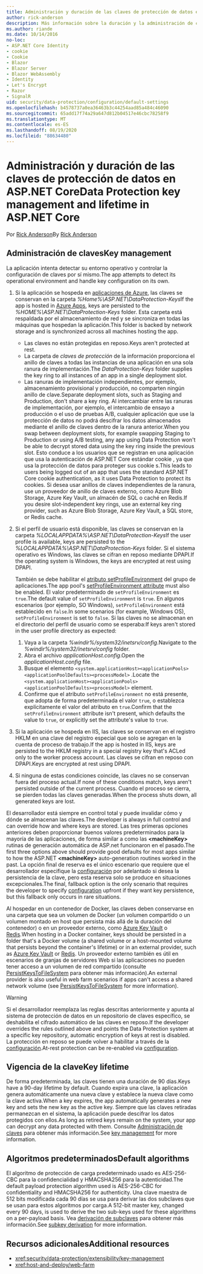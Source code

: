 ```yaml
---
title: Administración y duración de las claves de protección de datos en ASP.NET Core
author: rick-anderson
description: Más información sobre la duración y la administración de claves de protección de datos en ASP.NET Core.
ms.author: riande
ms.date: 10/14/2016
no-loc:
- ASP.NET Core Identity
- cookie
- Cookie
- Blazor
- Blazor Server
- Blazor WebAssembly
- Identity
- Let's Encrypt
- Razor
- SignalR
uid: security/data-protection/configuration/default-settings
ms.openlocfilehash: b4578737a0ea36463b3c44254aad85a484c46090
ms.sourcegitcommit: 65add17f74a29a647d812b04517e46cbc78258f9
ms.translationtype: MT
ms.contentlocale: es-ES
ms.lasthandoff: 08/19/2020
ms.locfileid: "88634480"
---
```

# <a name="data-protection-key-management-and-lifetime-in-aspnet-core"></a><span data-ttu-id="1d977-103">Administración y duración de las claves de protección de datos en ASP.NET Core</span><span class="sxs-lookup"><span data-stu-id="1d977-103">Data Protection key management and lifetime in ASP.NET Core</span></span>

<span data-ttu-id="1d977-104">Por [Rick Anderson](https://twitter.com/RickAndMSFT)</span><span class="sxs-lookup"><span data-stu-id="1d977-104">By [Rick Anderson](https://twitter.com/RickAndMSFT)</span></span>

## <a name="key-management"></a><span data-ttu-id="1d977-105">Administración de claves</span><span class="sxs-lookup"><span data-stu-id="1d977-105">Key management</span></span>

<span data-ttu-id="1d977-106">La aplicación intenta detectar su entorno operativo y controlar la configuración de claves por sí mismo.</span><span class="sxs-lookup"><span data-stu-id="1d977-106">The app attempts to detect its operational environment and handle key configuration on its own.</span></span>

1. <span data-ttu-id="1d977-107">Si la aplicación se hospeda en [aplicaciones de Azure](https://azure.microsoft.com/services/app-service/), las claves se conservan en la carpeta *%Home%\ASP.NET\DataProtection-Keys*</span><span class="sxs-lookup"><span data-stu-id="1d977-107">If the app is hosted in [Azure Apps](https://azure.microsoft.com/services/app-service/), keys are persisted to the *%HOME%\ASP.NET\DataProtection-Keys* folder.</span></span> <span data-ttu-id="1d977-108">Esta carpeta está respaldada por el almacenamiento de red y se sincroniza en todas las máquinas que hospedan la aplicación.</span><span class="sxs-lookup"><span data-stu-id="1d977-108">This folder is backed by network storage and is synchronized across all machines hosting the app.</span></span>
   * <span data-ttu-id="1d977-109">Las claves no están protegidas en reposo.</span><span class="sxs-lookup"><span data-stu-id="1d977-109">Keys aren't protected at rest.</span></span>
   * <span data-ttu-id="1d977-110">La carpeta de *claves de protección* de la información proporciona el anillo de claves a todas las instancias de una aplicación en una sola ranura de implementación.</span><span class="sxs-lookup"><span data-stu-id="1d977-110">The *DataProtection-Keys* folder supplies the key ring to all instances of an app in a single deployment slot.</span></span>
   * <span data-ttu-id="1d977-111">Las ranuras de implementación independientes, por ejemplo, almacenamiento provisional y producción, no comparten ningún anillo de clave.</span><span class="sxs-lookup"><span data-stu-id="1d977-111">Separate deployment slots, such as Staging and Production, don't share a key ring.</span></span> <span data-ttu-id="1d977-112">Al intercambiar entre las ranuras de implementación, por ejemplo, el intercambio de ensayo a producción o el uso de pruebas A/B, cualquier aplicación que use la protección de datos no podrá descifrar los datos almacenados mediante el anillo de claves dentro de la ranura anterior.</span><span class="sxs-lookup"><span data-stu-id="1d977-112">When you swap between deployment slots, for example swapping Staging to Production or using A/B testing, any app using Data Protection won't be able to decrypt stored data using the key ring inside the previous slot.</span></span> <span data-ttu-id="1d977-113">Esto conduce a los usuarios que se registran en una aplicación que usa la autenticación de ASP.NET Core estándar cookie , ya que usa la protección de datos para proteger sus cookie s.</span><span class="sxs-lookup"><span data-stu-id="1d977-113">This leads to users being logged out of an app that uses the standard ASP.NET Core cookie authentication, as it uses Data Protection to protect its cookies.</span></span> <span data-ttu-id="1d977-114">Si desea usar anillos de claves independientes de la ranura, use un proveedor de anillo de claves externo, como Azure Blob Storage, Azure Key Vault, un almacén de SQL o caché en Redis.</span><span class="sxs-lookup"><span data-stu-id="1d977-114">If you desire slot-independent key rings, use an external key ring provider, such as Azure Blob Storage, Azure Key Vault, a SQL store, or Redis cache.</span></span>

1. <span data-ttu-id="1d977-115">Si el perfil de usuario está disponible, las claves se conservan en la carpeta *%LOCALAPPDATA%\ASP.NET\DataProtection-Keys*</span><span class="sxs-lookup"><span data-stu-id="1d977-115">If the user profile is available, keys are persisted to the *%LOCALAPPDATA%\ASP.NET\DataProtection-Keys* folder.</span></span> <span data-ttu-id="1d977-116">Si el sistema operativo es Windows, las claves se cifran en reposo mediante DPAPI.</span><span class="sxs-lookup"><span data-stu-id="1d977-116">If the operating system is Windows, the keys are encrypted at rest using DPAPI.</span></span>

   <span data-ttu-id="1d977-117">También se debe habilitar el [atributo setProfileEnvironment](/iis/configuration/system.applicationhost/applicationpools/add/processmodel#configuration) del grupo de aplicaciones.</span><span class="sxs-lookup"><span data-stu-id="1d977-117">The app pool's [setProfileEnvironment attribute](/iis/configuration/system.applicationhost/applicationpools/add/processmodel#configuration) must also be enabled.</span></span> <span data-ttu-id="1d977-118">El valor predeterminado de `setProfileEnvironment` es `true`.</span><span class="sxs-lookup"><span data-stu-id="1d977-118">The default value of `setProfileEnvironment` is `true`.</span></span> <span data-ttu-id="1d977-119">En algunos escenarios (por ejemplo, SO Windows), `setProfileEnvironment` está establecido en `false`.</span><span class="sxs-lookup"><span data-stu-id="1d977-119">In some scenarios (for example, Windows OS), `setProfileEnvironment` is set to `false`.</span></span> <span data-ttu-id="1d977-120">Si las claves no se almacenan en el directorio del perfil de usuario como se esperaba:</span><span class="sxs-lookup"><span data-stu-id="1d977-120">If keys aren't stored in the user profile directory as expected:</span></span>

   1. <span data-ttu-id="1d977-121">Vaya a la carpeta *%windir%/system32/inetsrv/config*.</span><span class="sxs-lookup"><span data-stu-id="1d977-121">Navigate to the *%windir%/system32/inetsrv/config* folder.</span></span>
   1. <span data-ttu-id="1d977-122">Abra el archivo *applicationHost.config*.</span><span class="sxs-lookup"><span data-stu-id="1d977-122">Open the *applicationHost.config* file.</span></span>
   1. <span data-ttu-id="1d977-123">Busque el elemento `<system.applicationHost><applicationPools><applicationPoolDefaults><processModel>` .</span><span class="sxs-lookup"><span data-stu-id="1d977-123">Locate the `<system.applicationHost><applicationPools><applicationPoolDefaults><processModel>` element.</span></span>
   1. <span data-ttu-id="1d977-124">Confirme que el atributo `setProfileEnvironment` no está presente, que adopta de forma predeterminada el valor `true`, o establezca explícitamente el valor del atributo en `true`.</span><span class="sxs-lookup"><span data-stu-id="1d977-124">Confirm that the `setProfileEnvironment` attribute isn't present, which defaults the value to `true`, or explicitly set the attribute's value to `true`.</span></span>

1. <span data-ttu-id="1d977-125">Si la aplicación se hospeda en IIS, las claves se conservan en el registro HKLM en una clave del registro especial que solo se agregan en la cuenta de proceso de trabajo.</span><span class="sxs-lookup"><span data-stu-id="1d977-125">If the app is hosted in IIS, keys are persisted to the HKLM registry in a special registry key that's ACLed only to the worker process account.</span></span> <span data-ttu-id="1d977-126">Las claves se cifran en reposo con DPAPI.</span><span class="sxs-lookup"><span data-stu-id="1d977-126">Keys are encrypted at rest using DPAPI.</span></span>

1. <span data-ttu-id="1d977-127">Si ninguna de estas condiciones coincide, las claves no se conservan fuera del proceso actual.</span><span class="sxs-lookup"><span data-stu-id="1d977-127">If none of these conditions match, keys aren't persisted outside of the current process.</span></span> <span data-ttu-id="1d977-128">Cuando el proceso se cierra, se pierden todas las claves generadas.</span><span class="sxs-lookup"><span data-stu-id="1d977-128">When the process shuts down, all generated keys are lost.</span></span>

<span data-ttu-id="1d977-129">El desarrollador está siempre en control total y puede invalidar cómo y dónde se almacenan las claves.</span><span class="sxs-lookup"><span data-stu-id="1d977-129">The developer is always in full control and can override how and where keys are stored.</span></span> <span data-ttu-id="1d977-130">Las tres primeras opciones anteriores deben proporcionar buenos valores predeterminados para la mayoría de las aplicaciones, de forma similar a como las **\<machineKey>** rutinas de generación automática de ASP.net funcionaron en el pasado.</span><span class="sxs-lookup"><span data-stu-id="1d977-130">The first three options above should provide good defaults for most apps similar to how the ASP.NET **\<machineKey>** auto-generation routines worked in the past.</span></span> <span data-ttu-id="1d977-131">La opción final de reserva es el único escenario que requiere que el desarrollador especifique la [configuración](xref:security/data-protection/configuration/overview) por adelantado si desea la persistencia de la clave, pero esta reserva solo se produce en situaciones excepcionales.</span><span class="sxs-lookup"><span data-stu-id="1d977-131">The final, fallback option is the only scenario that requires the developer to specify [configuration](xref:security/data-protection/configuration/overview) upfront if they want key persistence, but this fallback only occurs in rare situations.</span></span>

<span data-ttu-id="1d977-132">Al hospedar en un contenedor de Docker, las claves deben conservarse en una carpeta que sea un volumen de Docker (un volumen compartido o un volumen montado en host que persista más allá de la duración del contenedor) o en un proveedor externo, como [Azure Key Vault](https://azure.microsoft.com/services/key-vault/) o [Redis](https://redis.io/).</span><span class="sxs-lookup"><span data-stu-id="1d977-132">When hosting in a Docker container, keys should be persisted in a folder that's a Docker volume (a shared volume or a host-mounted volume that persists beyond the container's lifetime) or in an external provider, such as [Azure Key Vault](https://azure.microsoft.com/services/key-vault/) or [Redis](https://redis.io/).</span></span> <span data-ttu-id="1d977-133">Un proveedor externo también es útil en escenarios de granjas de servidores Web si las aplicaciones no pueden tener acceso a un volumen de red compartido (consulte [PersistKeysToFileSystem](xref:security/data-protection/configuration/overview#persistkeystofilesystem) para obtener más información).</span><span class="sxs-lookup"><span data-stu-id="1d977-133">An external provider is also useful in web farm scenarios if apps can't access a shared network volume (see [PersistKeysToFileSystem](xref:security/data-protection/configuration/overview#persistkeystofilesystem) for more information).</span></span>

> [!WARNING]
> <span data-ttu-id="1d977-134">Si el desarrollador reemplaza las reglas descritas anteriormente y apunta al sistema de protección de datos en un repositorio de claves específico, se deshabilita el cifrado automático de las claves en reposo.</span><span class="sxs-lookup"><span data-stu-id="1d977-134">If the developer overrides the rules outlined above and points the Data Protection system at a specific key repository, automatic encryption of keys at rest is disabled.</span></span> <span data-ttu-id="1d977-135">La protección en reposo se puede volver a habilitar a través de la [configuración](xref:security/data-protection/configuration/overview).</span><span class="sxs-lookup"><span data-stu-id="1d977-135">At-rest protection can be re-enabled via [configuration](xref:security/data-protection/configuration/overview).</span></span>

## <a name="key-lifetime"></a><span data-ttu-id="1d977-136">Vigencia de la clave</span><span class="sxs-lookup"><span data-stu-id="1d977-136">Key lifetime</span></span>

<span data-ttu-id="1d977-137">De forma predeterminada, las claves tienen una duración de 90 días.</span><span class="sxs-lookup"><span data-stu-id="1d977-137">Keys have a 90-day lifetime by default.</span></span> <span data-ttu-id="1d977-138">Cuando expira una clave, la aplicación genera automáticamente una nueva clave y establece la nueva clave como la clave activa.</span><span class="sxs-lookup"><span data-stu-id="1d977-138">When a key expires, the app automatically generates a new key and sets the new key as the active key.</span></span> <span data-ttu-id="1d977-139">Siempre que las claves retiradas permanezcan en el sistema, la aplicación puede descifrar los datos protegidos con ellos.</span><span class="sxs-lookup"><span data-stu-id="1d977-139">As long as retired keys remain on the system, your app can decrypt any data protected with them.</span></span> <span data-ttu-id="1d977-140">Consulte [Administración de claves](xref:security/data-protection/implementation/key-management#key-expiration-and-rolling) para obtener más información.</span><span class="sxs-lookup"><span data-stu-id="1d977-140">See [key management](xref:security/data-protection/implementation/key-management#key-expiration-and-rolling) for more information.</span></span>

## <a name="default-algorithms"></a><span data-ttu-id="1d977-141">Algoritmos predeterminados</span><span class="sxs-lookup"><span data-stu-id="1d977-141">Default algorithms</span></span>

<span data-ttu-id="1d977-142">El algoritmo de protección de carga predeterminado usado es AES-256-CBC para la confidencialidad y HMACSHA256 para la autenticidad.</span><span class="sxs-lookup"><span data-stu-id="1d977-142">The default payload protection algorithm used is AES-256-CBC for confidentiality and HMACSHA256 for authenticity.</span></span> <span data-ttu-id="1d977-143">Una clave maestra de 512 bits modificada cada 90 días se usa para derivar las dos subclaves que se usan para estos algoritmos por carga.</span><span class="sxs-lookup"><span data-stu-id="1d977-143">A 512-bit master key, changed every 90 days, is used to derive the two sub-keys used for these algorithms on a per-payload basis.</span></span> <span data-ttu-id="1d977-144">Vea [derivación de subclaves](xref:security/data-protection/implementation/subkeyderivation#additional-authenticated-data-and-subkey-derivation) para obtener más información.</span><span class="sxs-lookup"><span data-stu-id="1d977-144">See [subkey derivation](xref:security/data-protection/implementation/subkeyderivation#additional-authenticated-data-and-subkey-derivation) for more information.</span></span>

## <a name="additional-resources"></a><span data-ttu-id="1d977-145">Recursos adicionales</span><span class="sxs-lookup"><span data-stu-id="1d977-145">Additional resources</span></span>

* <xref:security/data-protection/extensibility/key-management>
* <xref:host-and-deploy/web-farm>
